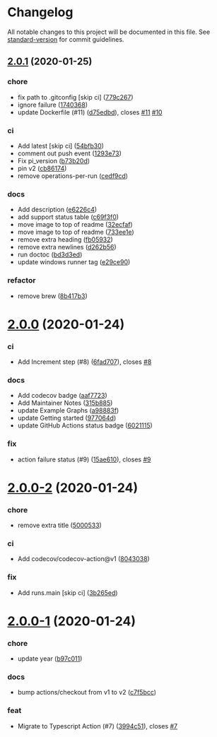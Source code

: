 # Changelog

All notable changes to this project will be documented in this file. See [standard-version](https://github.com/conventional-changelog/standard-version) for commit guidelines.

## [2.0.1](https://github.com/peaceiris/actions-pixela/compare/v2.0.0...v2.0.1) (2020-01-25)


### chore

* fix path to .gitconfig [skip ci] ([779c267](https://github.com/peaceiris/actions-pixela/commit/779c267839cc9d48ae26433d7dfc16b7a0847c83))
* ignore failure ([1740368](https://github.com/peaceiris/actions-pixela/commit/17403680e48dde006efb55decef7337d89d69a7c))
* update Dockerfile (#11) ([d75edbd](https://github.com/peaceiris/actions-pixela/commit/d75edbdee90c842a3890c9aae485b42ee9f7855d)), closes [#11](https://github.com/peaceiris/actions-pixela/issues/11) [#10](https://github.com/peaceiris/actions-pixela/issues/10)

### ci

* Add latest [skip ci] ([54bfb30](https://github.com/peaceiris/actions-pixela/commit/54bfb306f893b588029b273b06f9f4ea1257c22c))
* comment out push event ([1293e73](https://github.com/peaceiris/actions-pixela/commit/1293e73a50f84ea1a63a2c7fd48ac160ed84e075))
* Fix pi_version ([b73b20d](https://github.com/peaceiris/actions-pixela/commit/b73b20d4af52c7946234982617b38fb858e7cb25))
* pin v2 ([cb86174](https://github.com/peaceiris/actions-pixela/commit/cb86174ec9126c9ea4638040a756792e25947a06))
* remove operations-per-run ([cedf9cd](https://github.com/peaceiris/actions-pixela/commit/cedf9cde91f6f59e0cc367f07031b6f00af73c0a))

### docs

* Add description ([e6226c4](https://github.com/peaceiris/actions-pixela/commit/e6226c4e26750a02457c091a4767403dc0f9a918))
* add support status table ([c69f3f0](https://github.com/peaceiris/actions-pixela/commit/c69f3f077ebc1ffe3068b6be3d73ab37ad4d2f7e))
* move image to top of readme ([32ecfaf](https://github.com/peaceiris/actions-pixela/commit/32ecfaf167130153bd328ab49bfe13500f4416f8))
* move image to top of readme ([733ee1e](https://github.com/peaceiris/actions-pixela/commit/733ee1ea69be6926beeff88f86d1917a46391bd9))
* remove extra heading ([fb05932](https://github.com/peaceiris/actions-pixela/commit/fb059326a11189ba51d692b1e0e8b722666c4a56))
* remove extra newlines ([d262b56](https://github.com/peaceiris/actions-pixela/commit/d262b56abdab099eeac7ff369a960a95fdd17565))
* run doctoc ([bd3d3ed](https://github.com/peaceiris/actions-pixela/commit/bd3d3edb072f4fe549c021a0c46345a9253f8871))
* update windows runner tag ([e29ce90](https://github.com/peaceiris/actions-pixela/commit/e29ce909e382fd011ea5abc40c2635d7f54f473a))

### refactor

* remove brew ([8b417b3](https://github.com/peaceiris/actions-pixela/commit/8b417b34085d8fd5844303c8ae77d0c6af4aeb0c))



# [2.0.0](https://github.com/peaceiris/actions-pixela/compare/v2.0.0-2...v2.0.0) (2020-01-24)


### ci

* Add Increment step (#8) ([6fad707](https://github.com/peaceiris/actions-pixela/commit/6fad7075b715e010c6987bc714a32773f0d7c07b)), closes [#8](https://github.com/peaceiris/actions-pixela/issues/8)

### docs

* Add codecov badge ([aaf7723](https://github.com/peaceiris/actions-pixela/commit/aaf77233bfae7f7021c0d333bdb91fa2522175f3))
* Add Maintainer Notes ([315b885](https://github.com/peaceiris/actions-pixela/commit/315b88580e81a1c75773261c9486f5c02005e656))
* update Example Graphs ([a98883f](https://github.com/peaceiris/actions-pixela/commit/a98883f8339d5130bf89190c01321ec815145970))
* update Getting started ([977064d](https://github.com/peaceiris/actions-pixela/commit/977064de800c172809ae41254b80bfc9742bc555))
* update GitHub Actions status badge ([6021115](https://github.com/peaceiris/actions-pixela/commit/60211157beb8a8aae5cd7f70ebbf3d6f89ff67ee))

### fix

* action failure status (#9) ([15ae610](https://github.com/peaceiris/actions-pixela/commit/15ae610bba7a6b5209e1fdbb14d2fb14efb4a4f8)), closes [#9](https://github.com/peaceiris/actions-pixela/issues/9)



# [2.0.0-2](https://github.com/peaceiris/actions-pixela/compare/v2.0.0-1...v2.0.0-2) (2020-01-24)


### chore

* remove extra title ([5000533](https://github.com/peaceiris/actions-pixela/commit/50005339b1f506cf5988d0321d5bfeaf656376c7))

### ci

* Add codecov/codecov-action@v1 ([8043038](https://github.com/peaceiris/actions-pixela/commit/8043038ddea9093f41e02ead40810fec03bd2181))

### fix

* Add runs.main [skip ci] ([3b265ed](https://github.com/peaceiris/actions-pixela/commit/3b265eda9603d02b8030fade1b054347c82ed42b))



# [2.0.0-1](https://github.com/peaceiris/actions-pixela/compare/v1.2.0...v2.0.0-1) (2020-01-24)


### chore

* update year ([b97c011](https://github.com/peaceiris/actions-pixela/commit/b97c011b724415dd2538d2449cba61f4a922c95c))

### docs

* bump actions/checkout from v1 to v2 ([c7f5bcc](https://github.com/peaceiris/actions-pixela/commit/c7f5bcccb34dd0f69cf88b8727582e70bf204840))

### feat

* Migrate to Typescript Action (#7) ([3994c51](https://github.com/peaceiris/actions-pixela/commit/3994c51f700c389f5f31f064372651c4697dccf9)), closes [#7](https://github.com/peaceiris/actions-pixela/issues/7)
